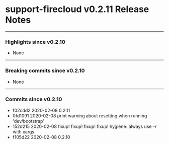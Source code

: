 # support-firecloud v0.2.11 Release Notes

---

### Highlights since v0.2.10

* None

---

### Breaking commits since v0.2.10

* None

---

### Commits since v0.2.10

* f02cdd2 2020-02-08 0.2.11
* 0fd1091 2020-02-08 print warning about resetting when running 'dev/bootstrap'
* 152d215 2020-02-08 fixup! fixup! fixup! fixup! hygiene: always use -r with xargs
* f105d22 2020-02-08 0.2.10
